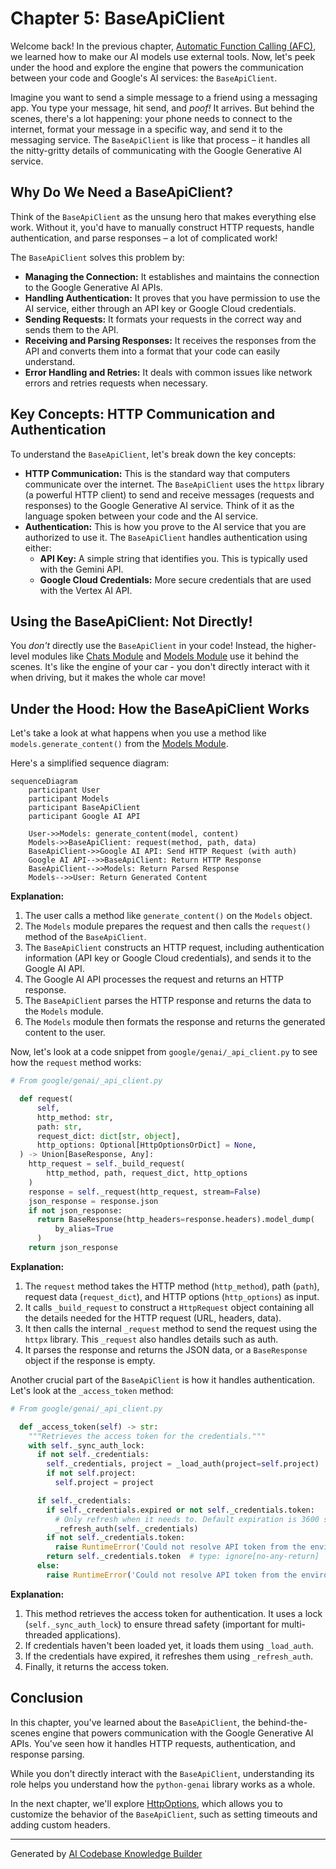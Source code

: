 # Chapter 5: BaseApiClient

Welcome back! In the previous chapter, [Automatic Function Calling (AFC)](04_automatic_function_calling__afc_.md), we learned how to make our AI models use external tools. Now, let's peek under the hood and explore the engine that powers the communication between your code and Google's AI services: the `BaseApiClient`.

Imagine you want to send a simple message to a friend using a messaging app. You type your message, hit send, and *poof!* It arrives. But behind the scenes, there's a lot happening: your phone needs to connect to the internet, format your message in a specific way, and send it to the messaging service. The `BaseApiClient` is like that process – it handles all the nitty-gritty details of communicating with the Google Generative AI service.

## Why Do We Need a BaseApiClient?

Think of the `BaseApiClient` as the unsung hero that makes everything else work. Without it, you'd have to manually construct HTTP requests, handle authentication, and parse responses – a lot of complicated work!

The `BaseApiClient` solves this problem by:

*   **Managing the Connection:** It establishes and maintains the connection to the Google Generative AI APIs.
*   **Handling Authentication:** It proves that you have permission to use the AI service, either through an API key or Google Cloud credentials.
*   **Sending Requests:** It formats your requests in the correct way and sends them to the API.
*   **Receiving and Parsing Responses:** It receives the responses from the API and converts them into a format that your code can easily understand.
*   **Error Handling and Retries:** It deals with common issues like network errors and retries requests when necessary.

## Key Concepts: HTTP Communication and Authentication

To understand the `BaseApiClient`, let's break down the key concepts:

*   **HTTP Communication:** This is the standard way that computers communicate over the internet. The `BaseApiClient` uses the `httpx` library (a powerful HTTP client) to send and receive messages (requests and responses) to the Google Generative AI service. Think of it as the language spoken between your code and the AI service.
*   **Authentication:** This is how you prove to the AI service that you are authorized to use it. The `BaseApiClient` handles authentication using either:
    *   **API Key:** A simple string that identifies you. This is typically used with the Gemini API.
    *   **Google Cloud Credentials:** More secure credentials that are used with the Vertex AI API.

## Using the BaseApiClient: Not Directly!

You *don't* directly use the `BaseApiClient` in your code! Instead, the higher-level modules like [Chats Module](02_chats_module.md) and [Models Module](03_models_module.md) use it behind the scenes. It's like the engine of your car - you don't directly interact with it when driving, but it makes the whole car move!

## Under the Hood: How the BaseApiClient Works

Let's take a look at what happens when you use a method like `models.generate_content()` from the [Models Module](03_models_module.md).

Here's a simplified sequence diagram:

```mermaid
sequenceDiagram
    participant User
    participant Models
    participant BaseApiClient
    participant Google AI API

    User->>Models: generate_content(model, content)
    Models->>BaseApiClient: request(method, path, data)
    BaseApiClient->>Google AI API: Send HTTP Request (with auth)
    Google AI API-->>BaseApiClient: Return HTTP Response
    BaseApiClient-->>Models: Return Parsed Response
    Models-->>User: Return Generated Content
```

**Explanation:**

1.  The user calls a method like `generate_content()` on the `Models` object.
2.  The `Models` module prepares the request and then calls the `request()` method of the `BaseApiClient`.
3.  The `BaseApiClient` constructs an HTTP request, including authentication information (API key or Google Cloud credentials), and sends it to the Google AI API.
4.  The Google AI API processes the request and returns an HTTP response.
5.  The `BaseApiClient` parses the HTTP response and returns the data to the `Models` module.
6.  The `Models` module then formats the response and returns the generated content to the user.

Now, let's look at a code snippet from `google/genai/_api_client.py` to see how the `request` method works:

```python
# From google/genai/_api_client.py

  def request(
      self,
      http_method: str,
      path: str,
      request_dict: dict[str, object],
      http_options: Optional[HttpOptionsOrDict] = None,
  ) -> Union[BaseResponse, Any]:
    http_request = self._build_request(
        http_method, path, request_dict, http_options
    )
    response = self._request(http_request, stream=False)
    json_response = response.json
    if not json_response:
      return BaseResponse(http_headers=response.headers).model_dump(
          by_alias=True
      )
    return json_response
```

**Explanation:**

1.  The `request` method takes the HTTP method (`http_method`), path (`path`), request data (`request_dict`), and HTTP options (`http_options`) as input.
2.  It calls `_build_request` to construct a `HttpRequest` object containing all the details needed for the HTTP request (URL, headers, data).
3.  It then calls the internal `_request` method to send the request using the `httpx` library. This `_request` also handles details such as auth.
4.  It parses the response and returns the JSON data, or a `BaseResponse` object if the response is empty.

Another crucial part of the `BaseApiClient` is how it handles authentication. Let's look at the `_access_token` method:

```python
# From google/genai/_api_client.py

  def _access_token(self) -> str:
    """Retrieves the access token for the credentials."""
    with self._sync_auth_lock:
      if not self._credentials:
        self._credentials, project = _load_auth(project=self.project)
        if not self.project:
          self.project = project

      if self._credentials:
        if self._credentials.expired or not self._credentials.token:
          # Only refresh when it needs to. Default expiration is 3600 seconds.
          _refresh_auth(self._credentials)
        if not self._credentials.token:
          raise RuntimeError('Could not resolve API token from the environment')
        return self._credentials.token  # type: ignore[no-any-return]
      else:
        raise RuntimeError('Could not resolve API token from the environment')
```

**Explanation:**

1.  This method retrieves the access token for authentication. It uses a lock (`self._sync_auth_lock`) to ensure thread safety (important for multi-threaded applications).
2.  If credentials haven't been loaded yet, it loads them using `_load_auth`.
3.  If the credentials have expired, it refreshes them using `_refresh_auth`.
4.  Finally, it returns the access token.

## Conclusion

In this chapter, you've learned about the `BaseApiClient`, the behind-the-scenes engine that powers communication with the Google Generative AI APIs. You've seen how it handles HTTP requests, authentication, and response parsing.

While you don't directly interact with the `BaseApiClient`, understanding its role helps you understand how the `python-genai` library works as a whole.

In the next chapter, we'll explore [HttpOptions](06_httpoptions.md), which allows you to customize the behavior of the `BaseApiClient`, such as setting timeouts and adding custom headers.


---

Generated by [AI Codebase Knowledge Builder](https://github.com/The-Pocket/Tutorial-Codebase-Knowledge)